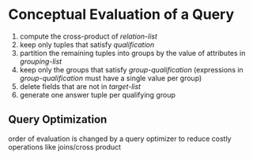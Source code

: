 # Conceptual Evaluation of a Query
1. compute the cross-product of *relation-list*
2. keep only tuples that satisfy *qualification*
3. partition the remaining tuples into groups by the value of attributes in *grouping-list*
4. keep only the groups that satisfy *group-qualification* (expressions in *group-qualification* must have a single value per group)
5. delete fields that are not in *target-list*
6. generate one answer tuple per qualifying group

## Query Optimization
order of evaluation is changed by a query optimizer to reduce costly operations like joins/cross product